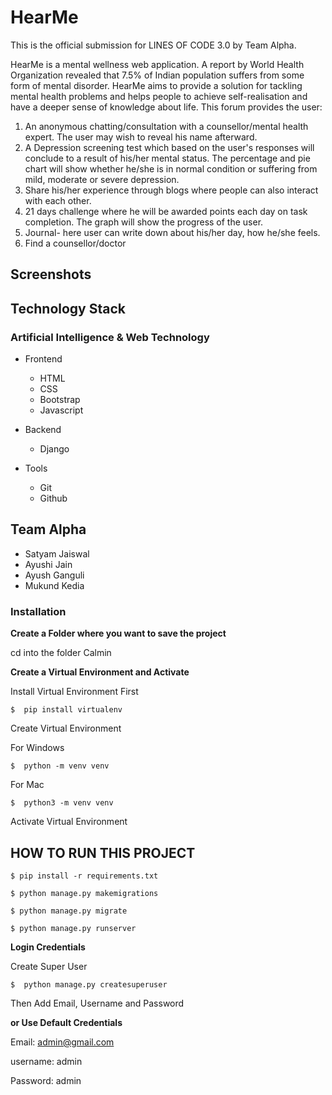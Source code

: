 # HearMe
This is the official submission for LINES OF CODE 3.0 by Team Alpha.

HearMe is a mental wellness web application.  A report by World Health Organization revealed that 7.5% of Indian population suffers from some form of mental disorder. HearMe aims to provide a solution for tackling mental health problems and helps people to achieve self-realisation and have a deeper sense of knowledge about life. This forum provides the user:
1. An anonymous chatting/consultation with a counsellor/mental health expert. The user may wish to reveal his name afterward.
2. A Depression screening test which based on the user's responses will conclude to a result of his/her mental status. The percentage and pie chart will show whether he/she is in normal condition or suffering from mild, moderate or severe depression.
3. Share his/her experience through blogs where people can also interact with each other.
4. 21 days challenge where he will be awarded points each day on task completion. The graph will show the progress of the user.
5. Journal- here user can write down about his/her day, how he/she feels.
6. Find a counsellor/doctor

## Screenshots




## Technology Stack

### Artificial Intelligence & Web Technology

- Frontend
  - HTML
  - CSS
  - Bootstrap
  - Javascript
  
- Backend
  - Django

- Tools
  - Git
  - Github

## Team Alpha
* Satyam Jaiswal
* Ayushi Jain
* Ayush Ganguli
* Mukund Kedia


### Installation
**Create a Folder where you want to save the project**

cd into the folder Calmin

**Create a Virtual Environment and Activate**

Install Virtual Environment First
```
$  pip install virtualenv
```

Create Virtual Environment

For Windows
```
$  python -m venv venv
```
For Mac
```
$  python3 -m venv venv
```

Activate Virtual Environment


## HOW TO RUN THIS PROJECT

```
$ pip install -r requirements.txt
```
```
$ python manage.py makemigrations
```
```
$ python manage.py migrate
```
```
$ python manage.py runserver
```
**Login Credentials**

Create Super User 
```
$  python manage.py createsuperuser
```
Then Add Email, Username and Password

**or Use Default Credentials**


Email: admin@gmail.com

username: admin

Password: admin



